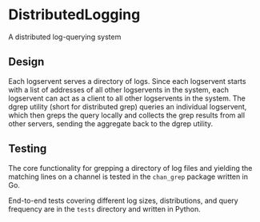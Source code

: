 # DistributedLogging

A distributed log-querying system

## Design

Each logservent serves a directory of logs. Since each logservent starts with a list of addresses of all other logservents in the system, each logservent can act as a client to all other logservents in the system. The dgrep utility (short for distributed grep) queries an individual logservent, which then greps the query locally and collects the grep results from all other servers, sending the aggregate back to the dgrep utility.

## Testing

The core functionality for grepping a directory of log files and yielding the matching lines on a channel is tested in the `chan_grep` package written in Go.

End-to-end tests covering different log sizes, distributions, and query frequency are in the `tests` directory and written in Python.
